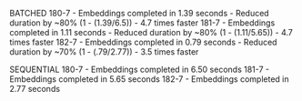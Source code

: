 BATCHED
180-7 - Embeddings completed in 1.39 seconds - Reduced duration by ~80% (1 - (1.39/6.5)) - 4.7 times faster
181-7 - Embeddings completed in 1.11 seconds - Reduced duration by ~80% (1 - (1.11/5.65)) - 4.7 times faster
182-7 - Embeddings completed in 0.79 seconds - Reduced duration by ~70% (1 - (.79/2.77)) - 3.5 times faster

SEQUENTIAL
180-7 - Embeddings completed in 6.50 seconds
181-7 - Embeddings completed in 5.65 seconds 
182-7 - Embeddings completed in 2.77 seconds 